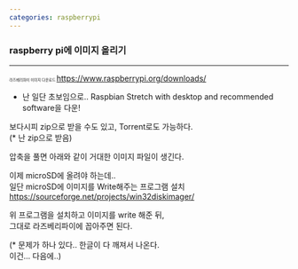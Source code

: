 ```yaml
---
categories: raspberrypi
---
```


### raspberry pi에 이미지 올리기

---
<a style="font-size:5pt"> 라즈베리파이 이미지 다운로드
https://www.raspberrypi.org/downloads/    
* 난 일단 초보임으로..  Raspbian Stretch with desktop and recommended software을 다운!    
 
보다시피 zip으로 받을 수도 있고, Torrent로도 가능하다.    
(* 난 zip으로 받음)    

압축을 풀면 아래와 같이 거대한 이미지 파일이 생긴다.    

이제 microSD에 올려야 하는데..     
일단 microSD에 이미지를 Write해주는 프로그램 설치    
https://sourceforge.net/projects/win32diskimager/    
 
위 프로그램을 설치하고 이미지를 write 해준 뒤,    
그대로 라즈베리파이에 꼽아주면 된다.    

(* 문제가 하나 있다.. 한글이 다 깨져서 나온다.    
이건... 다음에..)
 
</a> 
